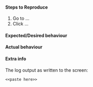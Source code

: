 #### Steps to Reproduce
 1. Go to ...
 2. Click ...
 
#### Expected/Desired behaviour


#### Actual behaviour


#### Extra info

The log output as written to the screen:
```
<<paste here>>
```
